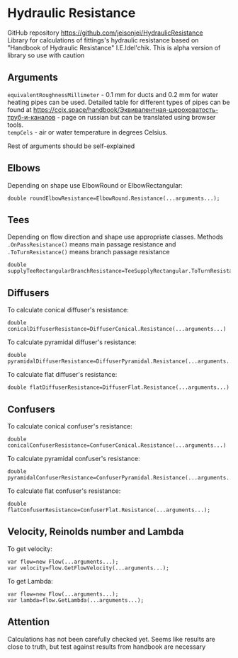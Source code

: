 # Hydraulic Resistance
GitHub repository <https://github.com/jeisonjei/HydraulicResistance>  
Library for calculations of fittings's hydraulic resistance based on "Handbook of Hydraulic Resistance" I.E.Idel'chik. This is alpha version of library so use with caution
## Arguments
`equivalentRoughnessMillimeter` - 0.1 mm for ducts and 0.2 mm for water heating pipes can be used. Detailed table for different types of pipes can be found at <https://ccjx.space/handbook/Эквивалентная-шероховатость-труб-и-каналов> - page on russian but can be translated using browser tools.  
`tempCels` - air or water temperature in degrees Celsius.
  
Rest of arguments should be self-explained
## Elbows
Depending on shape use ElbowRound or ElbowRectangular:
```
double roundElbowResistance=ElbowRound.Resistance(...arguments...);
```
## Tees
Depending on flow direction and shape use appropriate classes. Methods `.OnPassResistance()` means main passage resistance and `.ToTurnResistance()` means branch passage resistance
```
double supplyTeeRectangularBranchResistance=TeeSupplyRectangular.ToTurnResistance(...arguments...);
```
## Diffusers
To calculate conical diffuser's resistance:
```
double conicalDiffuserResistance=DiffuserConical.Resistance(...arguments...)
```
To calculate pyramidal diffuser's resistance:
```
double pyramidalDiffuserResistance=DiffuserPyramidal.Resistance(...arguments...)
```
To calculate flat diffuser's resistance:
```
double flatDiffuserResistance=DiffuserFlat.Resistance(...arguments...)
```
## Confusers
To calculate conical confuser's resistance:
```
double conicalConfuserResistance=ConfuserConical.Resistance(...arguments...)
```
To calculate pyramidal confuser's resistance:
```
double pyramidalConfuserResistance=ConfuserPyramidal.Resistance(...arguments...)
```
To calculate flat confuser's resistance:
```
double flatConfuserResistance=ConfuserFlat.Resistance(...arguments...);
```
## Velocity, Reinolds number and Lambda
To get velocity:
```
var flow=new Flow(...arguments...);
var velocity=flow.GetFlowVelocity(...arguments...);
```
To get Lambda:
```
var flow=new Flow(...arguments...);
var lambda=flow.GetLambda(...arguments...);
```
## Attention
Calculations has not been carefully checked yet. Seems like results are close to truth, but test against results from handbook are necessary
